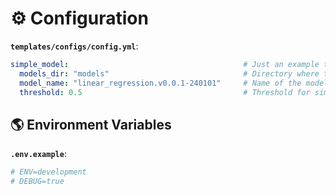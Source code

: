 # ⚙️ Configuration

**`templates/configs/config.yml`**:

```yaml
simple_model:                                       # Just an example to group the configs (Not necessary)
  models_dir: "models"                              # Directory where the models are saved
  model_name: "linear_regression.v0.0.1-240101"     # Name of the model as sub-directory
  threshold: 0.5                                    # Threshold for similarity check
```

## 🌎 Environment Variables

**`.env.example`**:

```sh
# ENV=development
# DEBUG=true
```
